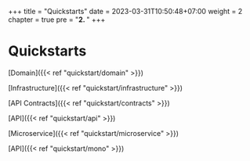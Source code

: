 +++
title = "Quickstarts"
date = 2023-03-31T10:50:48+07:00
weight = 2
chapter = true
pre = "<b>2. </b>"
+++

# Quickstarts

[Domain]({{< ref "quickstart/domain" >}})

[Infrastructure]({{< ref "quickstart/infrastructure" >}})

[API Contracts]({{< ref "quickstart/contracts" >}})

[API]({{< ref "quickstart/api" >}})

[Microservice]({{< ref "quickstart/microservice" >}})

[API]({{< ref "quickstart/mono" >}})